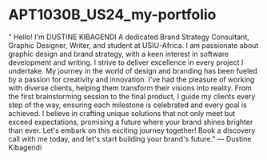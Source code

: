 # APT1030B_US24_my-portfolio
" Hello! I'm
DUSTINE KIBAGENDI
A dedicated Brand Strategy Consultant, Graphic Designer, Writer, and student at USIU-Africa.
I am passionate about graphic design and brand strategy, with a keen interest in software development and writing. I strive to deliver excellence in every project I undertake. My journey in the world of design and branding has been fueled by a passion for creativity and innovation.
I've had the pleasure of working with diverse clients, helping them transform their visions into reality.
From the first brainstorming session to the final product, I guide my clients every step of the way, ensuring each milestone is celebrated and every goal is achieved.
I believe in crafting unique solutions that not only meet but exceed expectations, promising a future where your brand shines brighter than ever.
Let's embark on this exciting journey together! Book a discovery call with me today, and let's start building your brand's future."
— Dustine Kibagendi

